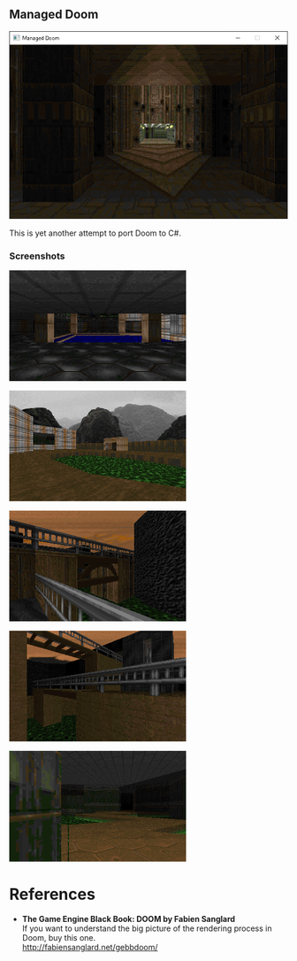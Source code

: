 ## Managed Doom

![Managed Doom](screenshots/window.png)

This is yet another attempt to port Doom to C#.



### Screenshots

![Managed Doom](screenshots/doom-e1m1-start.png)

![Managed Doom](screenshots/doom-e1m1-outside.png)

![Managed Doom](screenshots/requiem-map13-bridge1.png)

![Managed Doom](screenshots/requiem-map13-bridge2.png)

![Managed Doom](screenshots/doom-e1m1-slime.png)



# References

- __The Game Engine Black Book: DOOM by Fabien Sanglard__  
If you want to understand the big picture of the rendering process in Doom, buy this one.  
http://fabiensanglard.net/gebbdoom/